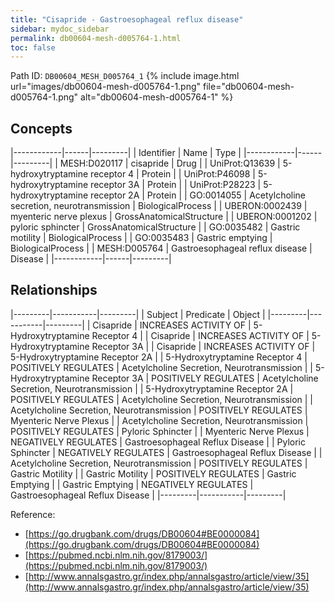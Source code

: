 ```yaml
---
title: "Cisapride - Gastroesophageal reflux disease"
sidebar: mydoc_sidebar
permalink: db00604-mesh-d005764-1.html
toc: false 
---
```



Path ID: `DB00604_MESH_D005764_1`
{% include image.html url="images/db00604-mesh-d005764-1.png" file="db00604-mesh-d005764-1.png" alt="db00604-mesh-d005764-1" %}

## Concepts

|------------|------|---------|
| Identifier | Name | Type    |
|------------|------|---------|
| MESH:D020117 | cisapride | Drug |
| UniProt:Q13639 | 5-hydroxytryptamine receptor 4 | Protein |
| UniProt:P46098 | 5-hydroxytryptamine receptor 3A | Protein |
| UniProt:P28223 | 5-hydroxytryptamine receptor 2A | Protein |
| GO:0014055 | Acetylcholine secretion, neurotransmission | BiologicalProcess |
| UBERON:0002439 | myenteric nerve plexus | GrossAnatomicalStructure |
| UBERON:0001202 | pyloric sphincter | GrossAnatomicalStructure |
| GO:0035482 | Gastric motility | BiologicalProcess |
| GO:0035483 | Gastric emptying | BiologicalProcess |
| MESH:D005764 | Gastroesophageal reflux disease | Disease |
|------------|------|---------|

## Relationships

|---------|-----------|---------|
| Subject | Predicate | Object  |
|---------|-----------|---------|
| Cisapride | INCREASES ACTIVITY OF | 5-Hydroxytryptamine Receptor 4 |
| Cisapride | INCREASES ACTIVITY OF | 5-Hydroxytryptamine Receptor 3A |
| Cisapride | INCREASES ACTIVITY OF | 5-Hydroxytryptamine Receptor 2A |
| 5-Hydroxytryptamine Receptor 4 | POSITIVELY REGULATES | Acetylcholine Secretion, Neurotransmission |
| 5-Hydroxytryptamine Receptor 3A | POSITIVELY REGULATES | Acetylcholine Secretion, Neurotransmission |
| 5-Hydroxytryptamine Receptor 2A | POSITIVELY REGULATES | Acetylcholine Secretion, Neurotransmission |
| Acetylcholine Secretion, Neurotransmission | POSITIVELY REGULATES | Myenteric Nerve Plexus |
| Acetylcholine Secretion, Neurotransmission | POSITIVELY REGULATES | Pyloric Sphincter |
| Myenteric Nerve Plexus | NEGATIVELY REGULATES | Gastroesophageal Reflux Disease |
| Pyloric Sphincter | NEGATIVELY REGULATES | Gastroesophageal Reflux Disease |
| Acetylcholine Secretion, Neurotransmission | POSITIVELY REGULATES | Gastric Motility |
| Gastric Motility | POSITIVELY REGULATES | Gastric Emptying |
| Gastric Emptying | NEGATIVELY REGULATES | Gastroesophageal Reflux Disease |
|---------|-----------|---------|

Reference: 
  - [https://go.drugbank.com/drugs/DB00604#BE0000084](https://go.drugbank.com/drugs/DB00604#BE0000084)
  - [https://pubmed.ncbi.nlm.nih.gov/8179003/](https://pubmed.ncbi.nlm.nih.gov/8179003/)
  - [http://www.annalsgastro.gr/index.php/annalsgastro/article/view/35](http://www.annalsgastro.gr/index.php/annalsgastro/article/view/35)

